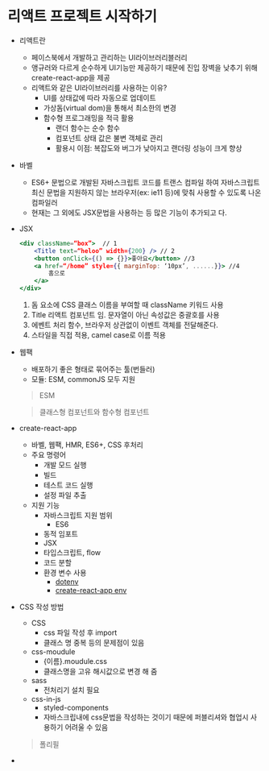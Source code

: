 


# 리액트 프로젝트 시작하기

- 리액트란
	- 페이스북에서 개발하고 관리하는 UI라이브러리블러리
	- 앵규러와 다르게 순수하게 UI기능만 제공하기 때문에 진입 장벽을 낮추기 위해 create-react-app을 제공
	- 리액트와 같은 UI라이브러리를 사용하는 이유?
		- UI를 상태값에 따라 자동으로 업데이트
		- 가상돔(virtual dom)을 통해서 최소한의 변경
		- 함수형 프로그래밍을 적극 활용
			- 랜더 함수는 순수 함수
			- 컴포넌트 상태 값은 불변 객체로 관리
			- 활용시 이점: 복잡도와 버그가 낮아지고 랜더링 성능이 크게 향상

- 바벨
	- ES6+ 문법으로 개발된 자바스크립트 코드를 트랜스 컴파일 하여 자바스크립트 최신 문법을 지원하지 않는 브라우저(ex: ie11 등)에 맞춰 사용할 수 있도록 나온 컴파일러
	- 현재는 그 외에도 JSX문법을 사용하는 등 많은 기능이 추가되고 다.
- JSX
	```jsx
	<div className=“box”>  // 1
		<Title text=“heloo” width={200} /> // 2
		<button onClick={() => {}}>좋아요</button> //3
		<a href=“/home” style={{ marginTop: ‘10px’, ......}}> //4
			홈으로
		</a>
	</div>
	```
	1. 돔 요소에 CSS 클래스 이름을 부여할 때 className 키워드 사용
	2. Title 리액트 컴포넌트 임. 문자열이 아닌 속성값은 중괄호를 사용
	3. 에벤트 처리 함수, 브라우저 상관없이 이벤트 객체를 전달해준다.
	4. 스타일을 직접 적용, camel case로 이름 적용
- 웹팩
	- 배포하기 좋은 형태로 묶어주는 툴(번들러)
	- 모듈: ESM, commonJS 모두 지원
	> ESM
	
	> 클래스형 컴포넌트와 함수형 컴포넌트
	
- create-react-app
	- 바벨, 웹팩, HMR, ES6+, CSS 후처리
	- 주요 명령어
		- 개발 모드 실행
		- 빌드
		- 테스트 코드 실행
		- 설정 파일 추출
	- 지원 기능
		- 자바스크립트 지원 범위
			- ES6
		- 동적 임포트
		- JSX
		- 타입스크립트, flow
		- 코드 분할
		- 환경 변수 사용
			- [dotenv](https://github.com/motdotla/dotenv)
			- [create-react-app env](https://create-react-app.dev/docs/adding-custom-environment-variables/#docsNav)
- CSS 작성 방법
	- CSS
		- css 파일 작성 후 import
		- 클래스 명 중복 등의 문제점이 있음
	- css-moudule
		- {이름}.moudule.css
		- 클래스명을 고유 해시값으로 변경 해 줌
	- sass
		- 전처리기 설치 필요
	- css-in-js
		- styled-components
		- 자바스크립내에 css문법을 작성하는 것이기 때문에 퍼블리셔와 협업시 사용하기 어려울 수 있음
	> 폴리필
- 
		


<!--stackedit_data:
eyJoaXN0b3J5IjpbLTIxMDMxODUzOTMsMTUxMzEzNTE1Nyw4Nj
g1NjAwOV19
-->